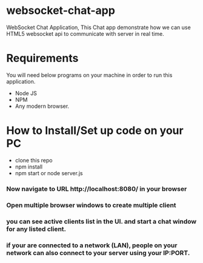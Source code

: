 # websocket-chat-app
WebSocket Chat Application, This Chat app demonstrate how we can use HTML5 websocket api to communicate with server in real time.

# Requirements
You will need below programs on your machine in order to run this application.
* Node JS
* NPM
* Any modern browser.

# How to Install/Set up code on your PC

* clone this repo
* npm install
* npm start or node server.js

### Now navigate to URL http://localhost:8080/ in your browser
### Open multiple browser windows to create multiple client
### you can see active clients list in the UI. and start a chat window for any listed client.
### if your are connected to a network (LAN), people on your network can also connect to your server using your IP:PORT.
